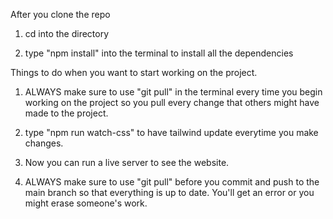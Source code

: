 After you clone the repo
1. cd into the directory

2. type "npm install" into the terminal to install all the dependencies

Things to do when you want to start working on the project.
1. ALWAYS make sure to use "git pull" in the terminal every time you begin working on the project
   so you pull every change that others might have made to the project.
   
2. type "npm run watch-css" to have tailwind update everytime you make changes.
   
3. Now you can run a live server to see the website.

4. ALWAYS make sure to use "git pull" before you commit and push to the main branch so that everything is up to date.
   You'll get an error or you might erase someone's work.
